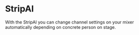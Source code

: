# StripAI
With the StripAI you can change channel settings on your mixer automatically depending on concrete person on stage.
